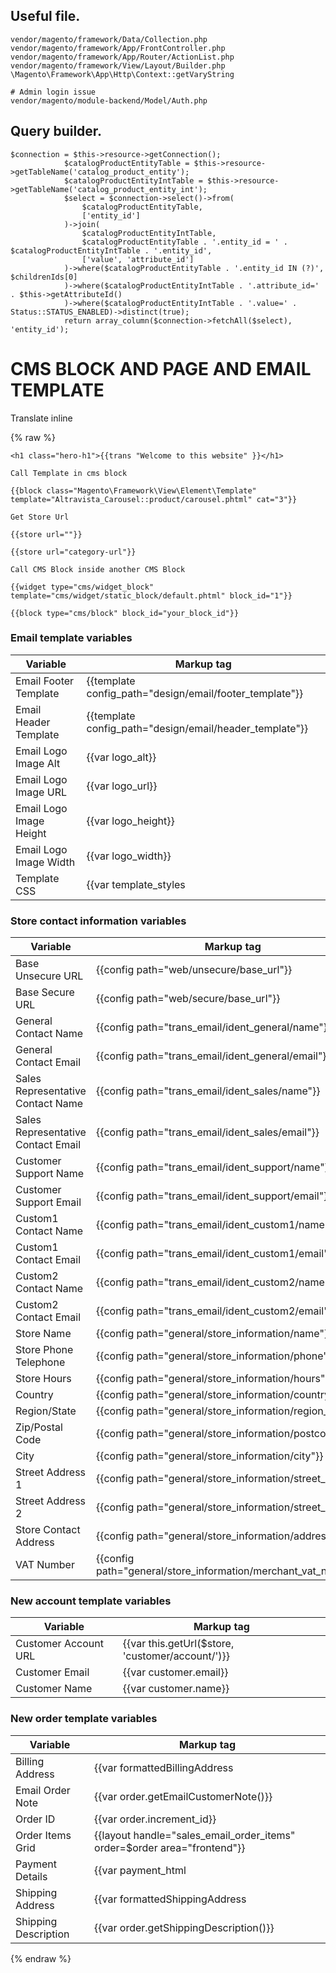## Useful file.

```
vendor/magento/framework/Data/Collection.php
vendor/magento/framework/App/FrontController.php
vendor/magento/framework/App/Router/ActionList.php
vendor/magento/framework/View/Layout/Builder.php
\Magento\Framework\App\Http\Context::getVaryString

# Admin login issue
vendor/magento/module-backend/Model/Auth.php
```


## Query builder.

```
$connection = $this->resource->getConnection();
            $catalogProductEntityTable = $this->resource->getTableName('catalog_product_entity');
            $catalogProductEntityIntTable = $this->resource->getTableName('catalog_product_entity_int');
            $select = $connection->select()->from(
                $catalogProductEntityTable,
                ['entity_id']
            )->join(
                $catalogProductEntityIntTable,
                $catalogProductEntityTable . '.entity_id = ' . $catalogProductEntityIntTable . '.entity_id',
                ['value', 'attribute_id']
            )->where($catalogProductEntityTable . '.entity_id IN (?)', $childrenIds[0]
            )->where($catalogProductEntityIntTable . '.attribute_id=' . $this->getAttributeId()
            )->where($catalogProductEntityIntTable . '.value=' . Status::STATUS_ENABLED)->distinct(true);
            return array_column($connection->fetchAll($select), 'entity_id');
```


# CMS BLOCK AND PAGE AND EMAIL TEMPLATE

Translate inline

{% raw %}
```
<h1 class="hero-h1">{{trans "Welcome to this website" }}</h1>

Call Template in cms block

{{block class="Magento\Framework\View\Element\Template" template="Altravista_Carousel::product/carousel.phtml" cat="3"}}

Get Store Url

{{store url=""}}

{{store url="category-url"}}

Call CMS Block inside another CMS Block

{{widget type="cms/widget_block" template="cms/widget/static_block/default.phtml" block_id="1"}}

{{block type="cms/block" block_id="your_block_id"}}

```

### Email template variables

| Variable | Markup tag |
| ------ | ------ |
| Email Footer Template | {{template config_path="design/email/footer_template"}} |
| Email Header Template | {{template config_path="design/email/header_template"}} |
| Email Logo Image Alt | {{var logo_alt}} |
| Email Logo Image URL | {{var logo_url}} |
| Email Logo Image Height | {{var logo_height}} |
| Email Logo Image Width | {{var logo_width}} |
| Template CSS | {{var template_styles|raw}} |

### Store contact information variables

| Variable | Markup tag |
| ------ | ------ |
| Base Unsecure URL | {{config path="web/unsecure/base_url"}} |
| Base Secure URL | {{config path="web/secure/base_url"}} |
| General Contact Name | {{config path="trans_email/ident_general/name"}} |
| General Contact Email | {{config path="trans_email/ident_general/email"}} |
| Sales Representative Contact Name | {{config path="trans_email/ident_sales/name"}} |
| Sales Representative Contact Email | {{config path="trans_email/ident_sales/email"}} |
| Customer Support Name | {{config path="trans_email/ident_support/name"}} |
| Customer Support Email | {{config path="trans_email/ident_support/email"}} |
| Custom1 Contact Name | {{config path="trans_email/ident_custom1/name"}} |
| Custom1 Contact Email | {{config path="trans_email/ident_custom1/email"}} |
| Custom2 Contact Name | {{config path="trans_email/ident_custom2/name"}} |
| Custom2 Contact Email | {{config path="trans_email/ident_custom2/email"}} |
| Store Name | {{config path="general/store_information/name"}} |
| Store Phone Telephone | {{config path="general/store_information/phone"}} |
| Store Hours | {{config path="general/store_information/hours"}} |
| Country | {{config path="general/store_information/country_id"}} |
| Region/State | {{config path="general/store_information/region_id"}} |
| Zip/Postal Code | {{config path="general/store_information/postcode"}} |
| City | {{config path="general/store_information/city"}} |
| Street Address 1 | {{config path="general/store_information/street_line1"}} |
| Street Address 2 | {{config path="general/store_information/street_line2"}} |
| Store Contact Address | {{config path="general/store_information/address"}} |
| VAT Number | {{config path="general/store_information/merchant_vat_number"}} |

### New account template variables

| Variable | Markup tag |
| ------ | ------ |
| Customer Account URL | {{var this.getUrl($store, 'customer/account/')}} |
| Customer Email | {{var customer.email}} |
| Customer Name | {{var customer.name}} |

### New order template variables

| Variable | Markup tag |
| ------ | ------ |
| Billing Address | {{var formattedBillingAddress|raw}} |
| Email Order Note | {{var order.getEmailCustomerNote()}} |
| Order ID | {{var order.increment_id}} |
| Order Items Grid | {{layout handle="sales_email_order_items" order=$order area="frontend"}} |
| Payment Details | {{var payment_html|raw}} |
| Shipping Address | {{var formattedShippingAddress|raw}} |
| Shipping Description | {{var order.getShippingDescription()}} |


{% endraw %}
